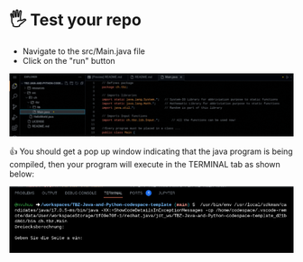 # 🖐️ Test your repo

* Navigate to the src/Main.java file
* Click on the "run" button

![validate](./resources/images/validate.gif)

👍 You should get a pop up window indicating that the java program is being compiled, then your program will execute in the TERMINAL tab as shown below:

![output](./resources/images/output.png)


